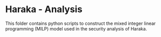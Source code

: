 # Haraka - Analysis

This folder contains python scripts to construct the mixed integer linear
programming (MILP) model used in the security analysis of Haraka.
